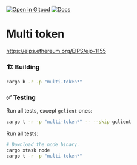 [![Open in Gitpod](https://img.shields.io/badge/Open_in-Gitpod-white?logo=gitpod)](https://gitpod.io/#FOLDER=multi-token/https://github.com/gear-foundation/dapps)
[![Docs](https://img.shields.io/github/actions/workflow/status/gear-foundation/dapps/contracts.yml?logo=rust&label=docs)](https://dapps.gear.rs/multi_token_io)

# Multi token

https://eips.ethereum.org/EIPS/eip-1155

### 🏗️ Building

```sh
cargo b -r -p "multi-token*"
```

### ✅ Testing

Run all tests, except `gclient` ones:
```sh
cargo t -r -p "multi-token*" -- --skip gclient
```

Run all tests:
```sh
# Download the node binary.
cargo xtask node
cargo t -r -p "multi-token*"
```
